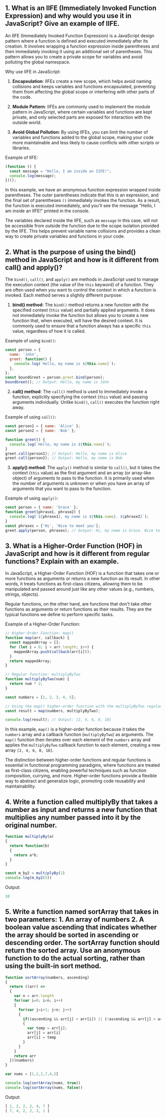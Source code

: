 ## 1. What is an IIFE (Immediately Invoked Function Expression) and why would you use it in JavaScript? Give an example of IIFE.
An IIFE (Immediately Invoked Function Expression) is a JavaScript design pattern where a function is defined and executed immediately after its creation. It involves wrapping a function expression inside parentheses and then immediately invoking it using an additional set of parentheses. This pattern allows you to create a private scope for variables and avoid polluting the global namespace.

Why use IIFE in JavaScript:

1. **Encapsulation**: IIFEs create a new scope, which helps avoid naming collisions and keeps variables and functions encapsulated, preventing them from affecting the global scope or interfering with other parts of the code.

2. **Module Pattern**: IIFEs are commonly used to implement the module pattern in JavaScript, where certain variables and functions are kept private, and only selected parts are exposed for interaction with the outside world.

3. **Avoid Global Pollution**: By using IIFEs, you can limit the number of variables and functions added to the global scope, making your code more maintainable and less likely to cause conflicts with other scripts or libraries.

Example of IIFE:

```javascript
(function () {
  const message = "Hello, I am inside an IIFE!";
  console.log(message);
})();
```

In this example, we have an anonymous function expression wrapped inside parentheses. The outer parentheses indicate that this is an expression, and the final set of parentheses `()` immediately invokes the function. As a result, the function is executed immediately, and you'll see the message "Hello, I am inside an IIFE!" printed in the console.

The variables declared inside the IIFE, such as `message` in this case, will not be accessible from outside the function due to the scope isolation provided by the IIFE. This helps prevent variable name collisions and provides a clean way to create private variables and functions in your code.
## 2. What is the purpose of using the bind() method in JavaScript and how is it different from call() and apply()?
The `bind()`, `call()`, and `apply()` are methods in JavaScript used to manage the execution context (the value of the `this` keyword) of a function. They are often used when you want to control the context in which a function is invoked. Each method serves a slightly different purpose:

1. **bind() method**:
The `bind()` method returns a new function with the specified context (`this` value) and partially applied arguments. It does not immediately invoke the function but allows you to create a new function that, when executed, will have the desired context. It is commonly used to ensure that a function always has a specific `this` value, regardless of how it is called.

Example of using `bind()`:

```javascript
const person = {
  name: 'John',
  greet: function() {
    console.log(`Hello, my name is ${this.name}`);
  },
};
const boundGreet = person.greet.bind(person); 
boundGreet(); // Output: Hello, my name is John
```

2. **call() method**:
The `call()` method is used to immediately invoke a function, explicitly specifying the context (`this` value) and passing arguments individually. Unlike `bind()`, `call()` executes the function right away.

Example of using `call()`:

```javascript
const person1 = { name: 'Alice' };
const person2 = { name: 'Bob' };

function greet() {
  console.log(`Hello, my name is ${this.name}`);
}
greet.call(person1); // Output: Hello, my name is Alice
greet.call(person2); // Output: Hello, my name is Bob
```

3. **apply() method**:
The `apply()` method is similar to `call()`, but it takes the context (`this` value) as the first argument and an array (or array-like object) of arguments to pass to the function. It is primarily used when the number of arguments is unknown or when you have an array of arguments that you want to pass to the function.

Example of using `apply()`:

```javascript
const person = { name: 'Grace' };
function greet(phrase1, phrase2) {
  console.log(`${phrase1}, my name is ${this.name}. ${phrase2}`);
}
const phrases = ['Hi', 'Nice to meet you'];
greet.apply(person, phrases); // Output: Hi, my name is Grace. Nice to meet you
```
## 3. What is a Higher-Order Function (HOF) in JavaScript and how is it different from regular functions? Explain with an example.
In JavaScript, a Higher-Order Function (HOF) is a function that takes one or more functions as arguments or returns a new function as its result. In other words, it treats functions as first-class citizens, allowing them to be manipulated and passed around just like any other values (e.g., numbers, strings, objects).

Regular functions, on the other hand, are functions that don't take other functions as arguments or return functions as their results. They are the typical functions we define to perform specific tasks.

Example of a Higher-Order Function:

```javascript
// Higher-Order Function: map()
function map(arr, callback) {
  const mappedArray = [];
  for (let i = 0; i < arr.length; i++) {
    mappedArray.push(callback(arr[i]));
  }
  return mappedArray;
}

// Regular function: multiplyByTwo
function multiplyByTwo(num) {
  return num * 2;
}

const numbers = [1, 2, 3, 4, 5];

// Using the map() higher-order function with the multiplyByTwo regular function as the callback
const result = map(numbers, multiplyByTwo);

console.log(result); // Output: [2, 4, 6, 8, 10]
```

In this example, `map()` is a higher-order function because it takes the `numbers` array and a callback function (`multiplyByTwo`) as arguments. The `map()` function then iterates over each element of the `numbers` array and applies the `multiplyByTwo` callback function to each element, creating a new array `[2, 4, 6, 8, 10]`.

The distinction between higher-order functions and regular functions is essential in functional programming paradigms, where functions are treated as first-class citizens, enabling powerful techniques such as function composition, currying, and more. Higher-order functions provide a flexible way to abstract and generalize logic, promoting code reusability and maintainability.

## 4. Write a function called multiplyBy that takes a number as input and returns a new function that multiplies any number passed into it by the original number.
```js
function multiplyBy(a)
{
  return function(b)
  {
    return a*b;
  }
}

const m_by2 = multiplyBy(2)
console.log(m_by2(5))
```
Output:
```js
10
```
## 5. Write a function named sortArray that takes in two parameters:                                                                                                                            1. An array of numbers                                                                                                                                                                           2. A boolean value ascending that indicates whether the array should be sorted in ascending or descending order.                                                                               The sortArray function should return the sorted array. Use an anonymous function to do the actual sorting, rather than using the built-in sort method.
```js
function sortArray(numbers, ascending)
{
  return ((arr) => 
  {
    var n = arr.length
    for(var i=0; i<n; i++)
    {
      for(var j=i+1; j<n; j++)
      {
        if((ascending && arr[j] < arr[i]) || (!ascending && arr[j] > arr[i]))
        {
          var temp = arr[j];
          arr[j] = arr[i]
          arr[i] = temp
        }
      }
    }
    return arr
  })(numbers)
}

var nums = [1,2,2,7,4,2]

console.log(sortArray(nums, true))
console.log(sortArray(nums, false))
```
Output:
```js
[ 1, 2, 2, 2, 4, 7 ]
[ 7, 4, 2, 2, 2, 1 ]
```
